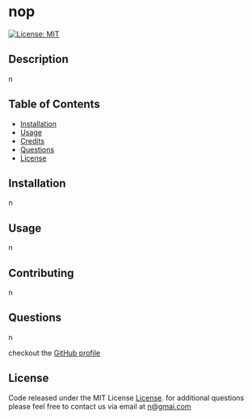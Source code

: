 
# nop
[![License: MIT](https://img.shields.io/badge/License-MIT-yellow.svg)](https://opensource.org/licenses/MIT)

## Description

n

## Table of Contents
* [Installation](#installation)
* [Usage](#usage)
* [Credits](#credits)
* [Questions](#questions)
* [License](#license)


## Installation

n
  


## Usage

n
  


## Contributing

n
  




## Questions

n

checkout the [GitHub profile](https://github.com/n)



## License

Code released under the MIT License [License](https://choosealicense.com/licenses/mit/). 
for additional questions please feel free to contact us via email at n@gmai.com
